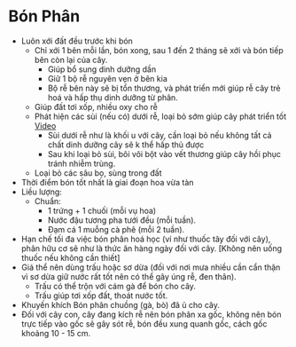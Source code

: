 # Bón Phân

- Luôn xới đất đều trước khi bón
  - Chỉ xới 1 bên mỗi lần, bón xong, sau 1 đến 2 tháng sẽ xới và bón tiếp bên còn lại của cây.
    - Giúp bổ sung dinh dưỡng dần
    - Giữ 1 bộ rễ nguyên vẹn ở bên kia
    - Bộ rễ bên này sẽ bị tổn thương, và phát triển mới giúp rễ cây trẻ hoá và hấp thụ dinh dưỡng từ phân.
  - Giúp đất tơi xốp, nhiều oxy cho rễ
  - Phát hiện các sùi (nếu có) dưới rễ, loại bỏ sớm giúp cây phát triển tốt [Video]()
    - Sùi dưới rễ như là khối u với cây, cần loại bỏ nếu không tất cả chất dinh dưỡng cây sẽ k thể hấp thủ được
    - Sau khi loại bỏ sùi, bôi vôi bột vào vết thương giúp cây hồi phục tránh nhiễm trùng.
  - Loại bỏ các sâu bọ, sùng trong đất
- Thời điểm bón tốt nhất là giai đoạn hoa vừa tàn
- Liều lượng:
  - Chuẩn:
    - 1 trứng + 1 chuối (mỗi vụ hoa)
    - Nước đậu tương pha tưới đều (mỗi tuần).
    - Đạm cá 1 muỗng cà phê (mỗi 2 tuần).
- Hạn chế tối đa việc bón phân hoá học (ví như thuốc tây đối với cây), phân hữu cơ sẽ như là thức ăn hàng ngày đối với cây. [Không nên uống thuốc nếu không cần thiết]
- Giá thể nên dùng trấu hoặc sơ dừa (đối với nơi mưa nhiều cần cẩn thận vì sơ dừa giữ nước rất tốt nên có thể gây úng rễ, đen thân).
  - Trấu có thể trộn với cám gà để bón cho cây.
  - Trấu giúp tơi xốp đất, thoát nước tốt.
- Khuyến khích Bón phân chuồng (gà, bò) đã ủ cho cây.
- Đối với cây con, cây đang kích rễ nên bón phân xa gốc, không nên bón trực tiếp vào gốc sẽ gây sót rễ, bón đều xung quanh gốc, cách gốc khoảng 10 - 15 cm.